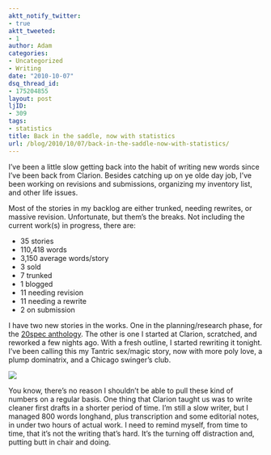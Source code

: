 ```yaml
---
aktt_notify_twitter:
- true
aktt_tweeted:
- 1
author: Adam
categories:
- Uncategorized
- Writing
date: "2010-10-07"
dsq_thread_id:
- 175204855
layout: post
ljID:
- 309
tags:
- statistics
title: Back in the saddle, now with statistics
url: /blog/2010/10/07/back-in-the-saddle-now-with-statistics/
---
```

I&#8217;ve been a little slow getting back into the habit of writing new words since I&#8217;ve been back from Clarion. Besides catching up on ye olde day job, I&#8217;ve been working on revisions and submissions, organizing my inventory list, and other life issues.

Most of the stories in my backlog are either trunked, needing rewrites, or massive revision. Unfortunate, but them&#8217;s the breaks. Not including the current work(s) in progress, there are:

  * 35 stories
  * 110,418 words
  * 3,150 average words/story
  * 3 sold
  * 7 trunked
  * 1 blogged
  * 11 needing revision
  * 11 needing a rewrite
  * 2 on submission

I have two new stories in the works. One in the planning/research phase, for the [20spec anthology](1). The other is one I started at Clarion, scratched, and reworked a few nights ago. With a fresh outline, I started rewriting it tonight. I&#8217;ve been calling this my Tantric sex/magic story, now with more poly love, a plump dominatrix, and a Chicago swinger&#8217;s club.

![](2)

You know, there&#8217;s no reason I shouldn&#8217;t be able to pull these kind of numbers on a regular basis. One thing that Clarion taught us was to write cleaner first drafts in a shorter period of time. I&#8217;m still a slow writer, but I managed 800 words longhand, plus transcription and some editorial notes, in under two hours of actual work. I need to remind myself, from time to time, that it&#8217;s not the writing that&#8217;s hard. It&#8217;s the turning off distraction and, putting butt in chair and doing.

 [1]: http://wingsliftingwide.wordpress.com/2010/09/14/advance-notice-20spec-anthology/
 [2]: http://picometer.writertopia.com/words=800&target=4000
